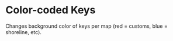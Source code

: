 # Color-coded Keys
Changes background color of keys per map (red = customs, blue = shoreline, etc).
